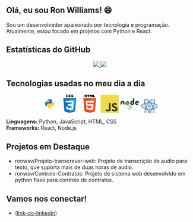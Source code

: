## Olá, eu sou Ron Williams! 😄
Sou um desenvolvedor apaixonado por tecnologia e programação. Atualmente, estou focado em projetos com Python e React.

## Estatísticas do GitHub
<div align="center">
  <a href="https://github.com/ronwsv">
    <img height="180em" src="https://github-readme-stats.vercel.app/api?username=ronwsv&show_icons=true&theme=synthwave&include_all_commits=true&count_private=true"/>
    <img height="180em" src="https://github-readme-stats.vercel.app/api/top-langs/?username=ronwsv&show_icons=true&theme=synthwave&include_all_commits=true&count_private=true"/>
  </a>
</div>

## Tecnologias usadas no meu dia a dia
<div align="center">
  <img align="center" alt="python" height="50" width="50" src="https://github.com/ronwsv/Ronwsv/blob/main/python.svg">
  <img align="center" alt="css" height="50" width="50" src="https://github.com/ronwsv/Ronwsv/blob/main/css3-original-wordmark.svg">
  <img align="center" alt="html" height="50" width="50" src="https://github.com/ronwsv/Ronwsv/blob/main/html5-original-wordmark.svg">
  <img align="center" alt="java" height="50" width="50" src="https://github.com/ronwsv/Ronwsv/blob/main/javascript-original.svg">
  <img align="center" alt="node" height="50" width="50" src="https://github.com/ronwsv/Ronwsv/blob/main/nodejs-1-logo.svg">
  <img align="center" alt="react" height="50" width="50" src="https://github.com/ronwsv/Ronwsv/blob/main/react.svg">
</div>

**Linguagens:** Python, JavaScript, HTML, CSS  
**Frameworks:** React, Node.js

## Projetos em Destaque
- ronwsv/Projeto-transcrever-web: Projeto de transcrição de audio para texto, que suporta mais de duas horas de audio.
- ronwsv/Controle-Contratos: Projeto de sistema web desenvolvido em python flask para controle de contratos.

## Vamos nos conectar!
- ([link-do-linkedin](https://www.linkedin.com/in/ron-williams-viera-56869862))



